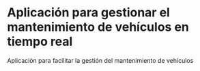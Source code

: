 # Aplicación para gestionar el mantenimiento de vehículos en tiempo real

Aplicación para facilitar la gestión del mantenimiento de vehículos 
